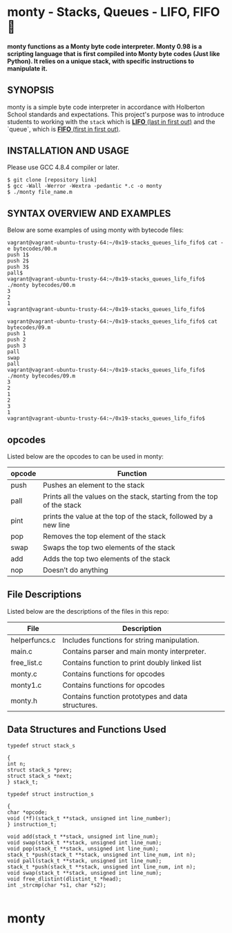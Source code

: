 # monty - Stacks, Queues - LIFO, FIFO 🥞  
#### monty functions as a Monty byte code interpreter. Monty 0.98 is a scripting language that is first compiled into Monty byte codes (Just like Python). It relies on a unique stack, with specific instructions to manipulate it.  
  
  
## SYNOPSIS  
monty is a simple byte code interpreter in accordance with Holberton School standards and expectations. This project's purpose was to introduce students to working with the `stack` which is [**LIFO** (last in first out)]([https://en.wikipedia.org/wiki/Stack_(abstract_data_type)](https://en.wikipedia.org/wiki/Stack_(abstract_data_type))) and the `queue`, which is [**FIFO** (first in first out)]([https://en.wikipedia.org/wiki/FIFO_(computing_and_electronics)](https://en.wikipedia.org/wiki/FIFO_(computing_and_electronics))).  
  
  
  
  
  
  
## INSTALLATION AND USAGE  
Please use GCC 4.8.4 compiler or later.  
  
```  
$ git clone [repository link]  
$ gcc -Wall -Werror -Wextra -pedantic *.c -o monty  
$ ./monty file_name.m  
```  
  
  
  
## SYNTAX OVERVIEW AND EXAMPLES  
  
  
Below are some examples of using monty with bytecode files:  
  
```  
vagrant@vagrant-ubuntu-trusty-64:~/0x19-stacks_queues_lifo_fifo$ cat -e bytecodes/00.m  
push 1$  
push 2$  
push 3$  
pall$  
vagrant@vagrant-ubuntu-trusty-64:~/0x19-stacks_queues_lifo_fifo$ ./monty bytecodes/00.m  
3  
2  
1  
vagrant@vagrant-ubuntu-trusty-64:~/0x19-stacks_queues_lifo_fifo$  
```  
```  
vagrant@vagrant-ubuntu-trusty-64:~/0x19-stacks_queues_lifo_fifo$ cat bytecodes/09.m  
push 1  
push 2  
push 3  
pall  
swap  
pall  
vagrant@vagrant-ubuntu-trusty-64:~/0x19-stacks_queues_lifo_fifo$ ./monty bytecodes/09.m  
3  
2  
1  
2  
3  
1  
vagrant@vagrant-ubuntu-trusty-64:~/0x19-stacks_queues_lifo_fifo$  
```  
## opcodes 

Listed below are the opcodes to can be used in monty:  
  
opcode | Function  
--------|---------------  
push | Pushes an element to the stack  
pall | Prints all the values on the stack, starting from the top of the stack  
pint| prints the value at the top of the stack, followed by a new line  
pop| Removes the top element of the stack  
swap | Swaps the top two elements of the stack  
 add | Adds the top two elements of the stack  
 nop| Doesn’t do anything 
  
  
  
  

## File Descriptions  
  
Listed below are the descriptions of the files in this repo:  
  
File | Description  
--------|---------------  
helperfuncs.c | Includes functions for string manipulation.  
main.c| Contains parser and main monty interpreter.  
free_list.c | Contains function to print doubly linked list    
monty.c | Contains functions for opcodes 
monty1.c | Contains functions for opcodes 
monty.h | Contains function prototypes and data structures.  
  
  
  
## Data Structures and Functions  Used
  
```  
typedef struct stack_s

{
int n;
struct stack_s *prev;
struct stack_s *next;
} stack_t;

typedef struct instruction_s

{
char *opcode;
void (*f)(stack_t **stack, unsigned int line_number);
} instruction_t;

void add(stack_t **stack, unsigned int line_num);
void swap(stack_t **stack, unsigned int line_num);
void pop(stack_t **stack, unsigned int line_num);
stack_t *push(stack_t **stack, unsigned int line_num, int n);
void pall(stack_t **stack, unsigned int line_num);
stack_t *push(stack_t **stack, unsigned int line_num, int n);
void swap(stack_t **stack, unsigned int line_num);
void free_dlistint(dlistint_t *head);
int _strcmp(char *s1, char *s2);


```
# monty
